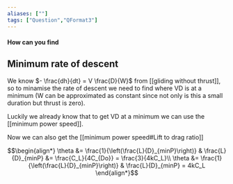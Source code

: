 ```yaml
---
aliases: [""]
tags: ["Question","QFormat3"]
---
```


#### How can you find
## Minimum rate of descent

We know $- \frac{dh}{dt} = V \frac{D}{W}$ from [[gliding without thrust]], so to minamise the rate of descent we need to find where VD is at a minimum (W can be approximated as constant since not only is this a small duration but thrust is zero).

Luckily we already know that to get VD at a minimum we can use the [[minimum power speed]].

Now we can also get the [[minimum power speed#Lift to drag ratio]]

$$\begin{align*}
   \theta &= \frac{1}{\left(\frac{L}{D}_{minP}\right)} & \frac{L}{D}_{minP} &= \frac{C_L}{4C_{Do}} = \frac{3}{4kC_L}\\
\theta &= \frac{1}{\left(\frac{L}{D}_{minP}\right)} & \frac{L}{D}_{minP} = 4kC_L
\end{align*}$$
